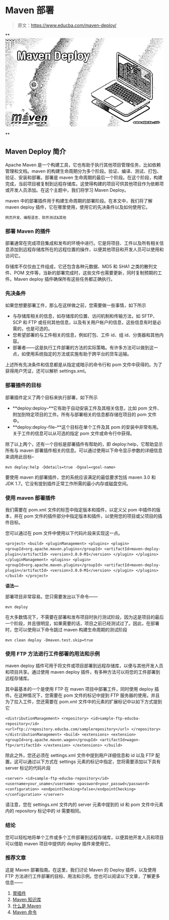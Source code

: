 # Maven 部署

> 原文：<https://www.educba.com/maven-deploy/>

**![Maven-Deploy](img/b41e8dc0120cfd3c2c023614faab804f.png)

** 

## Maven Deploy 简介

Apache Maven 是一个构建工具，它也有助于执行其他项目管理任务，比如依赖管理和文档。maven 的构建生命周期分为多个阶段。验证、编译、测试、打包、验证、安装和部署。部署是 maven 生命周期的最后一个阶段。在这个阶段，构建完成，当前项目被复制到远程存储库。这使得构建的项目可供其他项目作为依赖项或开发人员添加。在这个主题中，我们将学习 Maven Deploy。

maven 中的部署插件用于构建生命周期的部署阶段。在本文中，我们将了解 maven deploy 插件，它在哪里使用，使用它的先决条件以及如何使用它。

<small>网页开发、编程语言、软件测试&其他</small>

### 部署 Maven 的插件

部署通常在完成项目集成和发布的环境中进行。它是将项目、工件以及所有相关信息添加到远程存储库所在的远程位置的操作，以便其他项目和开发人员可以使用和访问它。

存储库不仅仅由工件组成，它还包含各种元数据、MD5 和 SHA1 之类的散列文件、POM 文件等，当新的部署完成时，这些文件也需要更新，同时复制预期的工件。Maven deploy 插件确保所有这些任务都正确执行。

### 先决条件

如果您想要部署工件，那么在这样做之前，您需要做一些事情，如下所示

*   与存储库相关的信息，如存储库的位置、访问机制和传输方法，如 SFTP、SCP 和 FTP 或任何其他信息，以及有关用户帐户的信息，这些信息有时是必需的，也是可选的。
*   您希望部署的与工件相关的信息，例如打包、工件 id、组 id、分类器和其他内容。
*   部署者——这是执行工件部署的方法的实际策略。有许多方法可以做到这一点，如使用系统指定的方法或实施有助于跨平台的货车运输。

上述所有先决条件和信息都是从指定或暗示的命令行和 pom 文件中获得的。为了获得用户凭证，还可以解析 settings.xml。

### 部署插件的目标

部署插件定义了两个目标来执行部署，如下所示

*   **deploy:deploy–**它有助于自动安装工件及其相关信息，比如 pom 文件、附加到特定项目的工件。所有与部署相关的信息都存储在项目的 pom 文件中。
*   **deploy:deploy-file–**这个目标在单个工件及其 pom 的安装中非常有用。关于工件的信息可以从可选的指定 pom 文件或命令行中获得。

除了以上两个，还有一个目标是部署插件有帮助的，即 deploy:help，它帮助显示所有与 maven 部署插件相关的信息。可以通过使用以下命令显示参数的详细信息来调用此目标–

`mvn deploy:help -Ddetails=true -Dgoal=<goal-name>`

要使用 maven 的部署插件，您的系统应该满足的最低要求包括 maven 3.0 和 JDK 1.7。它没有提到插件正常工作所需的最小内存或磁盘空间。

### 使用 maven 部署插件

我们需要在 pom.xml 文件的<pluginmanagement>标签中指定版本和插件，以定义父 pom 中插件的版本，并在 pom 文件的插件部分中指定版本和插件，以使用您的项目或父项目的插件目标。</pluginmanagement>

您可以通过在 pom 文件中使用以下代码片段来实现这一点。

`<project>
<build>
<pluginManagement>
<plugins>
<plugin>
<groupId>org.apache.maven.plugins</groupId>
<artifactId>maven-deploy-plugin</artifactId>
<version>3.0.0-M1</version>
</plugin>
</plugins>
</pluginManagement>
<plugins>
<plugin>
<groupId>org.apache.maven.plugins</groupId>
<artifactId>maven-deploy-plugin</artifactId>
<version>3.0.0-M1</version>
</plugin>
</plugins>
</build>
</project>`

**语法—**

部署项目非常容易。您只需要发出以下命令——

`mvn deploy`

在大多数情况下，不需要在部署和发布项目时执行测试阶段，因为这是项目的最后一个阶段，并且很明显，如果需要的话，项目之前已经测试过了。因此，在部署时，您可以使用以下命令跳过 maven 构建生命周期的测试阶段

`mvn clean deploy -Dmaven.test.skip=true`

### 使用 FTP 方法进行工件部署的用法和示例

maven deploy 插件可用于将文件或项目部署到远程存储库，以便与其他开发人员和项目共享。通过使用 maven deploy 插件，有多种方法可以将您的工件部署到远程存储库。

其中最基本的一个是使用 FTP 在 maven 项目中部署工件，同时使用 deploy 插件。在这种情况下，您需要在 pom 文件的<distributionmanagement>标记中提到 FTP 服务器的使用，并且为了拉入工件，您还需要在 pom.xml 文件中的<build>元素的扩展标记中以如下方式提到它</build></distributionmanagement>

`<distributionManagement>
<repository>
<id>sample-ftp-educba-repository</id>
<url>ftp://repository.educba.com/samplerepository</url>
</repository>
</distributionManagement>
<build>
<extensions>
<extension>
<groupId>org.apache.maven.wagon</groupId>
<artifactId>wagon-ftp</artifactId>
</extension>
</extensions>
</build>`

除此之外，您还必须在 settings.xml 文件中提到用户详细信息和 id 以及 FTP 配置。这可以通过以下方式在 settings 元素的<servers>标记中指定，您将需要添加以下具有 server 标记的代码片段</servers>

`<server>
<id>sample-ftp-educba-repository</id>
<username>your_uname</username>
<password>your_passwd</password>
<configuration>
<endpointChecking>false</endpointChecking>
</configuration>
</server>`

请注意，您在 settings.xml 文件内的 server 元素中提到的 id 和 pom 文件中<distributionmanagement>元素内的 repository 标记中的 id 需要相同。</distributionmanagement>

### 结论

您可以轻松地将单个工件或多个工件部署到远程存储库，以便其他开发人员和项目可以借助 maven 项目中提供的 deploy 插件来使用它。

### 推荐文章

这是 Maven 部署指南。在这里，我们讨论 Maven 的 Deploy 插件，以及使用 FTP 方法进行工件部署的目标、用法和示例。您也可以阅读以下文章，了解更多信息——

1.  [胃插件](https://www.educba.com/maven-plugins/)
2.  [Maven 知识库](https://www.educba.com/maven-repository/)
3.  [什么是 Maven](https://www.educba.com/what-is-maven/)
4.  [Maven 命令](https://www.educba.com/maven-commands/)